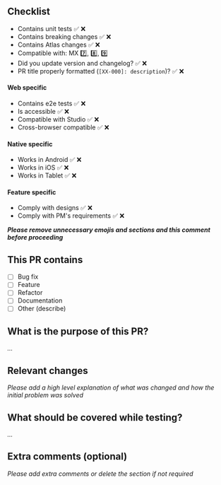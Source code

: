 ## Checklist

-   Contains unit tests ✅ ❌
-   Contains breaking changes ✅ ❌
-   Contains Atlas changes ✅ ❌
-   Compatible with: MX 7️⃣, 8️⃣, 9️⃣
-   Did you update version and changelog? ✅ ❌
-   PR title properly formatted (`[XX-000]: description`)? ✅ ❌

#### Web specific

-   Contains e2e tests ✅ ❌
-   Is accessible ✅ ❌
-   Compatible with Studio ✅ ❌
-   Cross-browser compatible ✅ ❌

#### Native specific

-   Works in Android ✅ ❌
-   Works in iOS ✅ ❌
-   Works in Tablet ✅ ❌

#### Feature specific

-   Comply with designs ✅ ❌
-   Comply with PM's requirements ✅ ❌

**_Please remove unnecessary emojis and sections and this comment before proceeding_**

## This PR contains

-   [ ] Bug fix
-   [ ] Feature
-   [ ] Refactor
-   [ ] Documentation
-   [ ] Other (describe)

## What is the purpose of this PR?

_..._

## Relevant changes

_Please add a high level explanation of what was changed and how the initial problem was solved_

## What should be covered while testing?

_..._

## Extra comments (optional)

_Please add extra comments or delete the section if not required_
